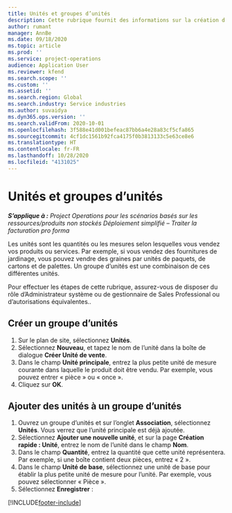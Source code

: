 ```yaml
---
title: Unités et groupes d’unités
description: Cette rubrique fournit des informations sur la création d’unités et de groupes d’unités dans Dynamics 365 Project Operations.
author: rumant
manager: AnnBe
ms.date: 09/18/2020
ms.topic: article
ms.prod: ''
ms.service: project-operations
audience: Application User
ms.reviewer: kfend
ms.search.scope: ''
ms.custom: ''
ms.assetid: ''
ms.search.region: Global
ms.search.industry: Service industries
ms.author: suvaidya
ms.dyn365.ops.version: ''
ms.search.validFrom: 2020-10-01
ms.openlocfilehash: 3f588e41d001befeac87bb6a4e28a83cf5cfa865
ms.sourcegitcommit: 4cf1dc1561b92fca4175f0b3813133c5e63ce8e6
ms.translationtype: HT
ms.contentlocale: fr-FR
ms.lasthandoff: 10/28/2020
ms.locfileid: "4131025"
---
```

# <a name="units-and-unit-groups"></a>Unités et groupes d’unités

_**S’applique à :** Project Operations pour les scénarios basés sur les ressources/produits non stockés Déploiement simplifié – Traiter la facturation pro forma_

Les unités sont les quantités ou les mesures selon lesquelles vous vendez vos produits ou services. Par exemple, si vous vendez des fournitures de jardinage, vous pouvez vendre des graines par unités de paquets, de cartons et de palettes. Un groupe d’unités est une combinaison de ces différentes unités.

Pour effectuer les étapes de cette rubrique, assurez-vous de disposer du rôle d’Administrateur système ou de gestionnaire de Sales Professional ou d’autorisations équivalentes..

## <a name="create-a-unit-group"></a>Créer un groupe d’unités

1. Sur le plan de site, sélectionnez **Unités**.
2. Sélectionnez **Nouveau**, et tapez le nom de l’unité dans la boîte de dialogue **Créer Unité de vente**.
3. Dans le champ **Unité principale**, entrez la plus petite unité de mesure courante dans laquelle le produit doit être vendu. Par exemple, vous pouvez entrer « pièce » ou « once ».
4. Cliquez sur **OK**.

## <a name="add-units-to-a-unit-group"></a>Ajouter des unités à un groupe d’unités

1. Ouvrez un groupe d’unités et sur l’onglet **Association**, sélectionnez **Unités**. Vous verrez que l’unité principale est déjà ajoutée.
2. Sélectionnez **Ajouter une nouvelle unité**, et sur la page **Création rapide : Unité**, entrez le nom de l’unité dans le champ **Nom**.
3. Dans le champ **Quantité**, entrez la quantité que cette unité représentera. Par exemple, si une boîte contient deux pièces, entrez « 2 ». 
4. Dans le champ **Unité de base**, sélectionnez une unité de base pour établir la plus petite unité de mesure pour l’unité. Par exemple, vous pouvez sélectionner « Pièce ».
5. Sélectionnez **Enregistrer** :


[!INCLUDE[footer-include](../includes/footer-banner.md)]